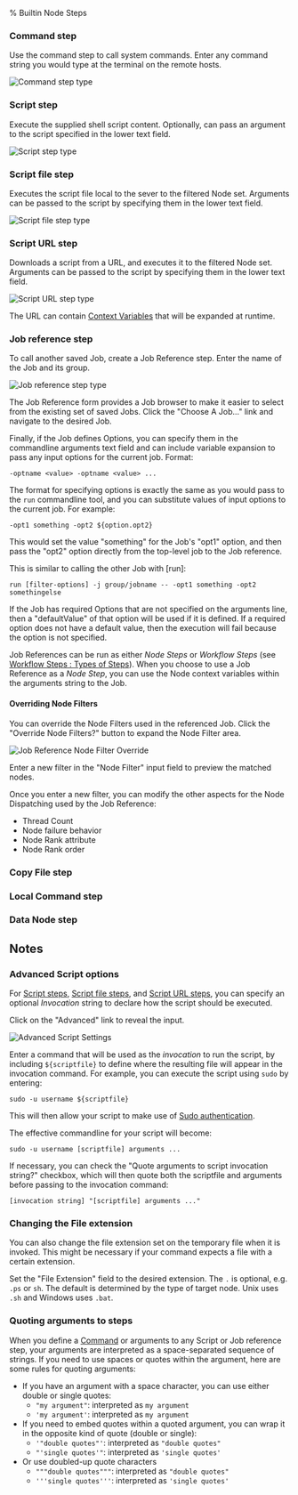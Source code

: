 % Builtin Node Steps

### Command step

Use the command step to call system commands. Enter any command string you
would type at the terminal on the remote hosts.

![Command step type](../../figures/fig0404.png)

### Script step

Execute the supplied shell script content. Optionally, can pass an
argument to the script specified in the lower text field.

![Script step type](../../figures/fig0405.png)

### Script file step

Executes the script file local to the sever to the filtered Node
set. Arguments can be passed to the script by specifying them in the
lower text field.

![Script file step type](../../figures/fig0406.png)


### Script URL step

Downloads a script from a URL, and executes it to the filtered Node
set. Arguments can be passed to the script by specifying them in the
lower text field.

![Script URL step type](../../figures/fig0406.png)


The URL can contain [Context Variables](#context-variables) that will be expanded at runtime.

### Job reference step

To call another saved Job, create a Job Reference step. Enter the name
of the Job and its group. 

![Job reference step type](../../figures/fig0407.png)

The Job Reference form provides a Job browser to make it easier to
select from the existing set of saved Jobs. 
Click the "Choose A Job..." link and navigate to the desired Job.

Finally, if the Job defines Options, you can specify them in the
commandline arguments text field and can include variable expansion to pass
any input options for the current job.  Format:

    -optname <value> -optname <value> ...

The format for specifying options is exactly the same as you would pass 
to the `run` commandline tool, and you can substitute values of input 
options to the current job. For example:

    -opt1 something -opt2 ${option.opt2}

This would set the value "something" for the Job's "opt1" option, and then pass
the "opt2" option directly from the top-level job to the Job reference.

This is similar to calling the other Job with [run]: 

~~~~~~~~~~~~~~~~~~~~~~~~~~~~~~~~~~~~~~~~~~~~~~~~~ {.bash}
run [filter-options] -j group/jobname -- -opt1 something -opt2 somethingelse
~~~~~~~~~~~~~~~~~~~~~~~~~~~~~~~~~~~~~~~~~~~~~~~~~

If the Job has required Options that are not specified on the arguments line,
then a "defaultValue" of that option will be used if it is defined.  If a
required option does not have a default value, then the execution will fail
because the option is not specified.

Job References can be run as either *Node Steps* or  *Workflow Steps* (see [Workflow Steps : Types of Steps](#workflow-steps)).
 When you choose to use a Job Reference as a *Node Step*, you can use the Node context variables within the arguments string to the Job.

#### Overriding Node Filters

You can override the Node Filters used in the referenced Job. Click the "Override Node Filters?" button to expand the Node Filter area.

![Job Reference Node Filter Override](../../figures/job-ref-node-filter-override.png)

Enter a new filter in the "Node Filter" input field to preview the matched nodes.  

Once you enter a new filter, you can modify the other aspects for the Node Dispatching used by the Job Reference:

* Thread Count
* Node failure behavior
* Node Rank attribute
* Node Rank order

### Copy File step

### Local Command step

### Data Node step

## Notes

### Advanced Script options

For [Script steps](#script-step), [Script file steps](#script-file-step), and [Script URL steps](#script-url-step), you can specify an optional *Invocation* string to declare how the script should be executed.

Click on the "Advanced" link to reveal the input.

![Advanced Script Settings](../../figures/job_workflow_script_interpreter.png)

Enter a command that will be used as the *invocation* to run the script, by including `${scriptfile}` to define where the resulting file will appear in the invocation command.  For example, you can execute the script using `sudo` by entering:

~~~~~~~~~~~~~~~~~~~~~~~~~~~~~~~~~~~~~~~~~~~~~~~~~ {.bash}
sudo -u username ${scriptfile}
~~~~~~~~~~~~~~~~~~~~~~~~~~~~~~~~~~~~~~~~~~~~~~~~~

This will then allow your script to make use of [Sudo authentication](../../plugins-user-guide/ssh-plugins.html#secondary-sudo-password-authentication).

The effective commandline for your script will become:

~~~~~~~~~~~~~~~~~~~~~~~~~~~~~~~~~~~~~~~~~~~~~~~~~ {.bash}
sudo -u username [scriptfile] arguments ...
~~~~~~~~~~~~~~~~~~~~~~~~~~~~~~~~~~~~~~~~~~~~~~~~~

If necessary, you can check the "Quote arguments to script invocation string?" checkbox, which will then quote both the scriptfile and arguments before passing to the invocation command:

    [invocation string] "[scriptfile] arguments ..."

### Changing the File extension

You can also change the file extension set on the temporary file when it is invoked.  This might be necessary if your command expects a file with a certain extension.

Set the "File Extension" field to the desired extension. The `.` is optional, e.g. `.ps` or `sh`.  The default is determined by the type of target node.  Unix uses `.sh` and Windows uses `.bat`.

### Quoting arguments to steps

When you define a [Command](#command-step) or arguments to any Script or Job reference step, your arguments are interpreted as a space-separated sequence of strings. If you need to use spaces or quotes within the argument, here are some rules for quoting arguments:

* If you have an argument with a space character, you can use either double or single quotes: 
    * `"my argument"`: interpreted as `my argument`
    * `'my argument'`: interpreted as `my argument`
* If you need to embed quotes within a quoted argument, you can wrap it in the opposite kind of quote (double or single):
    * `'"double quotes"'`: interpreted as `"double quotes"`
    * `"'single quotes'"`: interpreted as `'single quotes'`
* Or use doubled-up quote characters
    * `"""double quotes"""`: interpreted as `"double quotes"`
    * `'''single quotes'''`: interpreted as `'single quotes'`
